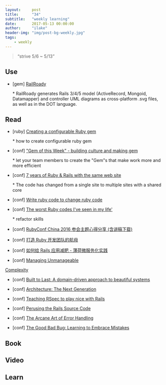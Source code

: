 ```yaml
---
layout:     post
title:      "34"
subtitle:   "weekly learning"
date:       2017-05-13 00:00:00
author:     "ilake"
header-img: "img/post-bg-weekly.jpg"
tags:
    - weekly
---
```

> “strive 5/6 ~ 5/13”

## Use

* <p>[gem] <a href="https://github.com/preston/railroady">RailRoady</a></p>
  * RailRoady generates Rails 3/4/5 model (ActiveRecord, Mongoid, Datamapper) and controller UML diagrams as cross-platform .svg files, as well as in the DOT language.

## Read

* <p>[ruby] <a href="http://lizabinante.com/blog/creating-a-configurable-ruby-gem/">Creating a configurable Ruby gem</a></p>
  * how to create configurable ruby gem

* <p>[conf] <a href="http://rubykaigi.org/2014/presentation/S-TakumiMiura"> "Gem of this Week" - building culture and making gem</a></p>
  * let your team members to create the "Gem"s that make work more and more efficient

* <p>[conf] <a href="http://rubykaigi.org/2014/presentation/S-ZevBlut-KevinGriffin">7 years of Ruby & Rails with the same web site</a></p>
  * The code has changed from a single site to multiple sites with a shared core

* <p>[conf] <a href="http://rubykaigi.org/2014/presentation/S-RichardHuang">Write ruby code to change ruby code</a></p>

* <p>[conf] <a href="http://rubykaigi.org/2015/presentations/prodis">The worst Ruby codes I've seen in my life'</a></p>
  * refactor skills

* <p>[conf] <a href="https://ruby-china.org/topics/31164">RubyConf China 2016 参会主题心得分享 (含讲稿下载)</a></p>

* <p>[conf] <a href="https://speakerdeck.com/zmbacker/da-zao-ruby-kai-fa-tuan-dui-de-hang-mu">打造 Ruby 开发团队的航母</a></p>

* <p>[conf] <a href="https://speakerdeck.com/xiewenwei/ru-he-gei-rails-ying-yong-jian-fei-bo-he-wei-fu-wu-hua-shi-jian">如何给 Rails 应用减肥 - 薄荷微服务化实践</a></p>

* <p>[conf] <a href="http://pragmati.st/assets/managing-unmanageable-complexity-railsconf-2017.pdf">Managing Unmanageable
Complexity</a></p>

* <p>[conf] <a href="https://speakerdeck.com/andrewhao/built-to-last-a-domain-driven-approach-to-beautiful-systems">Built to Last: A domain-driven approach to beautiful systems</a></p>

* <p>[conf] <a href="https://speakerdeck.com/hiimtaylorjones/architecture-the-next-generation-railsconf-2017">Architecture: The Next Generation</a></p>

* <p>[conf] <a href="https://speakerdeck.com/samphippen/teaching-rspec-to-play-nice-with-rails">Teaching RSpec to play nice with Rails</a></p>

* <p>[conf] <a href="https://www.slideshare.net/AlexKitchens/perusing-the-rails-source-code-a-beginners-guide">Perusing the Rails Source Code</a></p>

* <p>[conf] <a href="https://docs.google.com/presentation/d/17riOIVJfdnFp28TGh5VUs7n8AJF9qC0NNsTLlgln30c/edit#slide=id.g1d9b24f0ee_0_157">The Arcane Art of Error Handling</a></p>

* <p>[conf] <a href="https://speakerdeck.com/jessrudder/the-good-bad-bug-learning-to-embrace-mistakes">The Good Bad Bug: Learning to Embrace Mistakes</a></p>

## Book

## Video

## Learn
